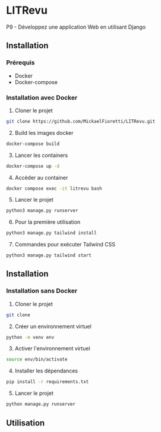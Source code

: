 # LITRevu

P9 - Développez une application Web en utilisant Django

## Installation

### Prérequis

-   Docker
-   Docker-compose

### Installation avec Docker

1. Cloner le projet

```bash
git clone https://github.com/MickaelFioretti/LITRevu.git
```

2. Build les images docker

```bash
docker-compose build
```

3. Lancer les containers

```bash
docker-compose up -d
```

4. Accéder au container

```bash
docker compose exec -it litrevu bash
```

5. Lancer le projet

```bash
python3 manage.py runserver
```

6. Pour la première utilisation
```bash
python3 manage.py tailwind install
```

7. Commandes pour exécuter Tailwind CSS
```bash
python3 manage.py tailwind start
```

## Installation

### Installation sans Docker

1. Cloner le projet

```bash
git clone
```

2. Créer un environnement virtuel

```bash
python -m venv env
```

3. Activer l'environnement virtuel

```bash
source env/bin/activate
```

4. Installer les dépendances

```bash
pip install -r requirements.txt
```

5. Lancer le projet

```bash
python manage.py runserver
```

## Utilisation
